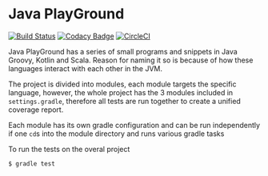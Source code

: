 # Java PlayGround

[![Build Status](https://travis-ci.org/BrianLusina/Java-Playground.svg?branch=master)](https://travis-ci.org/BrianLusina/Java-Playground)
[![Codacy Badge](https://api.codacy.com/project/badge/Grade/ee8646cf1ed14cf4a2624601d1caa7fd)](https://www.codacy.com/app/BrianLusina/Java-Playground?utm_source=github.com&amp;utm_medium=referral&amp;utm_content=BrianLusina/Java-Playground&amp;utm_campaign=Badge_Grade)
[![CircleCI](https://circleci.com/gh/BrianLusina/Java-Playground.svg?style=svg)](https://circleci.com/gh/BrianLusina/Java-Playground)

Java PlayGround has a series of small programs and snippets in Java Groovy, Kotlin and Scala.
Reason for naming it so is because of how these languages interact with each other in the JVM.

The project is divided into  modules, each module targets the specific language, however, the whole project
has the 3 modules included in `settings.gradle`, therefore all tests are run together to create a unified
coverage report.

Each module has its own gradle configuration and can be run independently if one `cd`s into the module
directory and runs various gradle tasks


To run the tests on the overal project

``` sh
$ gradle test
```

